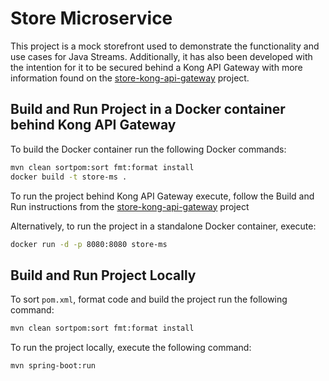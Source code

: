 # Store Microservice

This project is a mock storefront used to demonstrate the functionality and use cases for Java Streams. 
Additionally, it has also been developed with the intention for it to be secured behind a 
Kong API Gateway with more information found on the 
[store-kong-api-gateway](https://github.com/DavidManolitsas/store-kong-api-gateway) project.


## Build and Run Project in a Docker container behind Kong API Gateway

To build the Docker container run the following Docker commands:
```bash
mvn clean sortpom:sort fmt:format install
docker build -t store-ms .
```

To run the project behind Kong API Gateway execute, follow the Build and Run instructions from the
[store-kong-api-gateway](https://github.com/DavidManolitsas/store-kong-api-gateway) project

Alternatively, to run the project in a standalone Docker container, execute:
```bash
docker run -d -p 8080:8080 store-ms
```

## Build and Run Project Locally

To sort `pom.xml`,  format code  and build the project run the following command:
```bash
mvn clean sortpom:sort fmt:format install
```

To run the project locally, execute the following command:
```bash
mvn spring-boot:run
```